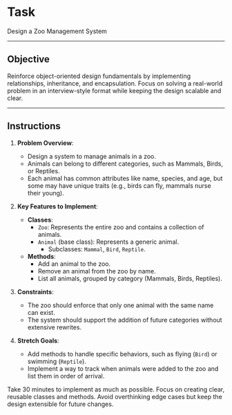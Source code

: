 # Task

Design a Zoo Management System

---

## Objective

Reinforce object-oriented design fundamentals by implementing relationships, inheritance, and encapsulation. Focus on solving a real-world problem in an interview-style format while keeping the design scalable and clear.

---

## Instructions

1. **Problem Overview**:
   - Design a system to manage animals in a zoo.
   - Animals can belong to different categories, such as Mammals, Birds, or Reptiles.
   - Each animal has common attributes like name, species, and age, but some may have unique traits (e.g., birds can fly, mammals nurse their young).

2. **Key Features to Implement**:
   - **Classes**:
     - `Zoo`: Represents the entire zoo and contains a collection of animals.
     - `Animal` (base class): Represents a generic animal.
       - Subclasses: `Mammal`, `Bird`, `Reptile`.
   - **Methods**:
     - Add an animal to the zoo.
     - Remove an animal from the zoo by name.
     - List all animals, grouped by category (Mammals, Birds, Reptiles).

3. **Constraints**:
   - The zoo should enforce that only one animal with the same name can exist.
   - The system should support the addition of future categories without extensive rewrites.

4. **Stretch Goals**:
   - Add methods to handle specific behaviors, such as flying (`Bird`) or swimming (`Reptile`).
   - Implement a way to track when animals were added to the zoo and list them in order of arrival.

Take 30 minutes to implement as much as possible. Focus on creating clear, reusable classes and methods. Avoid overthinking edge cases but keep the design extensible for future changes.
